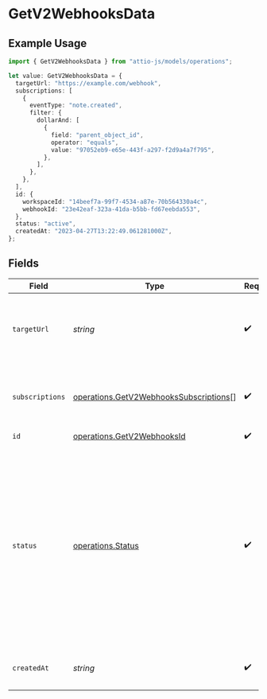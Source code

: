 # GetV2WebhooksData

## Example Usage

```typescript
import { GetV2WebhooksData } from "attio-js/models/operations";

let value: GetV2WebhooksData = {
  targetUrl: "https://example.com/webhook",
  subscriptions: [
    {
      eventType: "note.created",
      filter: {
        dollarAnd: [
          {
            field: "parent_object_id",
            operator: "equals",
            value: "97052eb9-e65e-443f-a297-f2d9a4a7f795",
          },
        ],
      },
    },
  ],
  id: {
    workspaceId: "14beef7a-99f7-4534-a87e-70b564330a4c",
    webhookId: "23e42eaf-323a-41da-b5bb-fd67eebda553",
  },
  status: "active",
  createdAt: "2023-04-27T13:22:49.061281000Z",
};
```

## Fields

| Field                                                                                                                                                                                            | Type                                                                                                                                                                                             | Required                                                                                                                                                                                         | Description                                                                                                                                                                                      | Example                                                                                                                                                                                          |
| ------------------------------------------------------------------------------------------------------------------------------------------------------------------------------------------------ | ------------------------------------------------------------------------------------------------------------------------------------------------------------------------------------------------ | ------------------------------------------------------------------------------------------------------------------------------------------------------------------------------------------------ | ------------------------------------------------------------------------------------------------------------------------------------------------------------------------------------------------ | ------------------------------------------------------------------------------------------------------------------------------------------------------------------------------------------------ |
| `targetUrl`                                                                                                                                                                                      | *string*                                                                                                                                                                                         | :heavy_check_mark:                                                                                                                                                                               | URL where the webhook events will be delivered to.                                                                                                                                               | https://example.com/webhook                                                                                                                                                                      |
| `subscriptions`                                                                                                                                                                                  | [operations.GetV2WebhooksSubscriptions](../../models/operations/getv2webhookssubscriptions.md)[]                                                                                                 | :heavy_check_mark:                                                                                                                                                                               | One or more events the webhook is subscribed to.                                                                                                                                                 |                                                                                                                                                                                                  |
| `id`                                                                                                                                                                                             | [operations.GetV2WebhooksId](../../models/operations/getv2webhooksid.md)                                                                                                                         | :heavy_check_mark:                                                                                                                                                                               | N/A                                                                                                                                                                                              |                                                                                                                                                                                                  |
| `status`                                                                                                                                                                                         | [operations.Status](../../models/operations/status.md)                                                                                                                                           | :heavy_check_mark:                                                                                                                                                                               | The state of the webhook. Webhooks marked as active and degraded will receive events, inactive ones will not. If a webhook remains in the degraded state for 7 days, it will be marked inactive. | active                                                                                                                                                                                           |
| `createdAt`                                                                                                                                                                                      | *string*                                                                                                                                                                                         | :heavy_check_mark:                                                                                                                                                                               | When the webhook was created.                                                                                                                                                                    | 2023-04-27T13:22:49.061281000Z                                                                                                                                                                   |